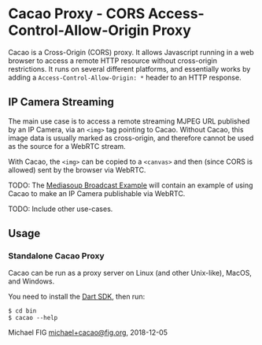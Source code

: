 # Cacao Proxy - CORS Access-Control-Allow-Origin Proxy

Cacao is a Cross-Origin (CORS) proxy.  It allows Javascript running in a web browser to access a remote HTTP resource without cross-origin restrictions.  It runs on several different platforms, and essentially works by adding a `Access-Control-Allow-Origin: *` header to an HTTP response.

## IP Camera Streaming

The main use case is to access a remote streaming MJPEG URL published by an IP Camera, via an `<img>` tag pointing to Cacao.  Without Cacao, this image data is usually marked as cross-origin, and therefore cannot be used as the source for a WebRTC stream.

With Cacao, the `<img>` can be copied to a `<canvas>` and then (since CORS is allowed) sent by the browser via WebRTC.

TODO: The [Mediasoup Broadcast Example](https://github.com/michaelfig/mediasoup-broadcast-example) will contain an example of using Cacao to make an IP Camera publishable via WebRTC.

TODO: Include other use-cases.

## Usage

### Standalone Cacao Proxy

Cacao can be run as a proxy server on Linux (and other Unix-like), MacOS, and Windows.

You need to install the [Dart SDK](https://www.dartlang.org/tools/sdk#install), then run:
```
$ cd bin
$ cacao --help
```


Michael FIG <michael+cacao@fig.org>, 2018-12-05
